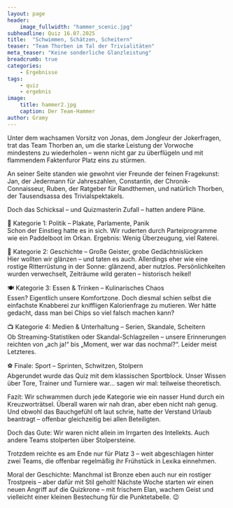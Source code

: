 ```yaml
---
layout: page
header:
    image_fullwidth: "hammer_scenic.jpg"
subheadline: Quiz 16.07.2025
title:  "Schwimmen, Schätzen, Scheitern"
teaser: "Team Thorben im Tal der Trivialitäten"
meta_teaser: "Keine sonderliche Glanzleistung"
breadcrumb: true
categories:
    - Ergebnisse
tags:
    - quiz
    - ergebnis
image:
    title: hammer2.jpg
    caption: Der Team-Hammer
author: Gramy
---
```


Unter dem wachsamen Vorsitz von Jonas, dem Jongleur der Jokerfragen, trat das Team Thorben an, um die starke Leistung der Vorwoche mindestens zu wiederholen – wenn nicht gar zu überflügeln und mit flammendem Faktenfuror Platz eins zu stürmen.

An seiner Seite standen wie gewohnt vier Freunde der feinen Fragekunst:
Jan, der Jedermann für Jahreszahlen,
Constantin, der Chronik-Connaisseur,
Ruben, der Ratgeber für Randthemen,
und natürlich Thorben, der Tausendsassa des Trivialspektakels.

Doch das Schicksal – und Quizmasterin Zufall – hatten andere Pläne.

📌 Kategorie 1: Politik – Plakate, Parlamente, Panik<br>
Schon der Einstieg hatte es in sich. Wir ruderten durch Parteiprogramme wie ein Paddelboot im Orkan. Ergebnis: Wenig Überzeugung, viel Raterei.

📜 Kategorie 2: Geschichte – Große Geister, grobe Gedächtnislücken<br>
Hier wollten wir glänzen – und taten es auch. Allerdings eher wie eine rostige Ritterrüstung in der Sonne: glänzend, aber nutzlos. Persönlichkeiten wurden verwechselt, Zeiträume wild geraten – historisch heikel!

🍽 Kategorie 3: Essen & Trinken – Kulinarisches Chaos<br>
Essen? Eigentlich unsere Komfortzone. Doch diesmal schien selbst die einfachste Knabberei zur kniffligen Kalorienfrage zu mutieren. Wer hätte gedacht, dass man bei Chips so viel falsch machen kann?

📺 Kategorie 4: Medien & Unterhaltung – Serien, Skandale, Scheitern<br>
Ob Streaming-Statistiken oder Skandal-Schlagzeilen – unsere Erinnerungen reichten von „ach ja!“ bis „Moment, wer war das nochmal?“. Leider meist Letzteres.

⚽ Finale: Sport – Sprinten, Schwitzen, Stolpern<br>
Abgerundet wurde das Quiz mit dem klassischen Sportblock. Unser Wissen über Tore, Trainer und Turniere war… sagen wir mal: teilweise theoretisch.

Fazit:
Wir schwammen durch jede Kategorie wie ein nasser Hund durch ein Kreuzworträtsel. Überall waren wir nah dran, aber eben nicht nah genug.
Und obwohl das Bauchgefühl oft laut schrie, hatte der Verstand Urlaub beantragt – offenbar gleichzeitig bei allen Beteiligten.

Doch das Gute: Wir waren nicht allein im Irrgarten des Intellekts. Auch andere Teams stolperten über Stolpersteine.

Trotzdem reichte es am Ende nur für Platz 3 – weit abgeschlagen hinter zwei Teams, die offenbar regelmäßig ihr Frühstück in Lexika einnehmen.

Moral der Geschichte:
Manchmal ist Bronze eben auch nur ein rostiger Trostpreis – aber dafür mit Stil geholt!
Nächste Woche starten wir einen neuen Angriff auf die Quizkrone – mit frischem Elan, wachem Geist und vielleicht einer kleinen Bestechung für die Punktetabelle. 😉